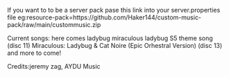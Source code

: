 If you want to to be a server pack pase this link into your server.properties file
eg:resource-pack=https\://github.com/Haker144/custom-music-pack/raw/main/custommusic.zip

Current songs:
here comes ladybug
miraculous ladybug S5 theme song (disc 11)
Miraculous: Ladybug & Cat Noire (Epic Orhestral Version) (disc 13)
and more to come!


Credits:jeremy zag, AYDU Music
